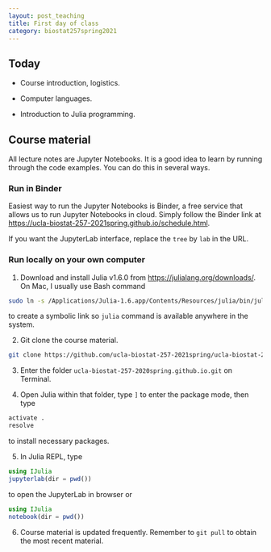 ```yaml
---
layout: post_teaching
title: First day of class
category: biostat257spring2021
---
```


## Today

* Course introduction, logistics.

* Computer languages.

* Introduction to Julia programming.

## Course material

All lecture notes are Jupyter Notebooks. It is a good idea to learn by running through the code examples. You can do this in several ways. 

### Run in Binder

Easiest way to run the Jupyter Notebooks is Binder, a free service that allows us to run Jupyter Notebooks in cloud. Simply follow the Binder link at <https://ucla-biostat-257-2021spring.github.io/schedule.html>. 

If you want the JupyterLab interface, replace the `tree` by `lab` in the URL.  

### Run locally on your own computer

1. Download and install Julia v1.6.0 from <https://julialang.org/downloads/>. On Mac, I usually use Bash command   
```bash  
sudo ln -s /Applications/Julia-1.6.app/Contents/Resources/julia/bin/julia /usr/local/bin/julia
```
to create a symbolic link so `julia` command is available anywhere in the system. 

2. Git clone the course material.   
```bash
git clone https://github.com/ucla-biostat-257-2021spring/ucla-biostat-257-2021spring.github.io.git
```

3. Enter the folder `ucla-biostat-257-2020spring.github.io.git` on Terminal. 

4. Open Julia within that folder, type `]` to enter the package mode, then type  
```julia  
activate .
resolve
```
to install necessary packages. 

5. In Julia REPL, type  
```julia  
using IJulia
jupyterlab(dir = pwd())
```
to open the JupyterLab in browser or
```julia  
using IJulia
notebook(dir = pwd())
```

6. Course material is updated frequently. Remember to `git pull` to obtain the most recent material. 
